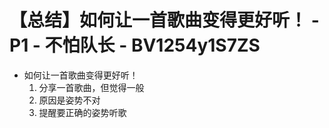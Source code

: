 # 【总结】如何让一首歌曲变得更好听！ - P1 - 不怕队长 - BV1254y1S7ZS

-   如何让一首歌曲变得更好听！
    1.  分享一首歌曲，但觉得一般
    2.  原因是姿势不对
    3.  提醒要正确的姿势听歌